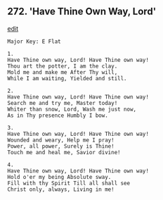 
## 272.  'Have Thine Own Way, Lord'
[edit](https://docs.google.com/document/d/1sTPEMHW91qC4WsDrB51ZGlvMT0NnE7hL/edit?mode=html)



    Major Key: E Flat

    1.
    Have Thine own way, Lord! Have Thine own way!
    Thou art the potter, I am the clay.
    Mold me and make me After Thy will,
    While I am waiting, Yielded and still.

    2.
    Have Thine own way, Lord! Have Thine own way!
    Search me and try me, Master today!
    Whiter than snow, Lord, Wash me just now,
    As in Thy presence Humbly I bow.

    3.
    Have Thine own way, Lord! Have Thine own way!
    Wounded and weary, Help me I pray!
    Power, all power, Surely is Thine!
    Touch me and heal me, Savior divine!

    4.
    Have Thine own way, Lord! Have Thine own way!
    Hold o'er my being Absolute sway.
    Fill with thy Spirit Till all shall see
    Christ only, always, Living in me!
